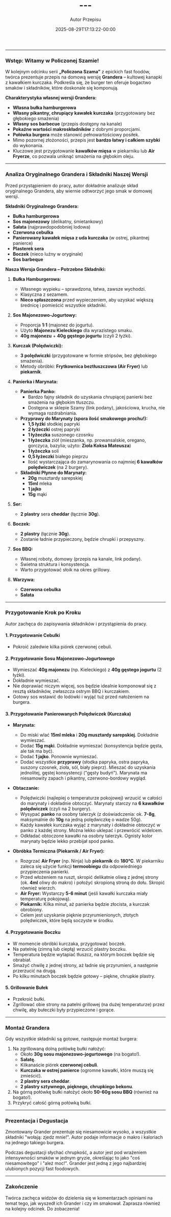﻿---
draft: true
title: "---"
author: "Autor Przepisu"
recipe_image: images/recipe-headers/default.jpg
date: 2025-08-29T17:13:22-00:00
categories: ["do-kategoryzacji"]
tags: ["draft"]
tagline: "Przepis do sformatowania"
servings: 4
prep_time: 15
cook: true
cook_time: 30
calories: 300
protein: 20
fat: 10
carbohydrate: 25
---
---

### **Wstęp: Witamy w Policzonej Szamie!**

W kolejnym odcinku serii **„Policzona Szama”** z epickich fast foodów, twórca prezentuje przepis na domową wersję **Grandera** – kultowej kanapki z kawałkiem kurczaka. Podkreśla się, że burger ten oferuje bogactwo smaków i składników, które doskonale się komponują.

**Charakterystyka własnej wersji Grandera:**
*   **Własna bułka hamburgerowa**
*   **Własny pikantny, chrupiący kawałek kurczaka** (przygotowany bez głębokiego smażenia)
*   **Własny sos barbecue** (przepis dostępny na kanale)
*   **Pokaźne wartości makroskładników** z dobrymi proporcjami.
*   **Połówka burgera** może stanowić pełnowartościowy posiłek.
*   Mimo pozornej złożoności, przepis jest **bardzo łatwy i całkiem szybki** do wykonania.
*   Kluczowe jest przygotowanie **kawałków mięsa** w piekarniku lub **Air Fryerze**, co pozwala uniknąć smażenia na głębokim oleju.

---

### **Analiza Oryginalnego Grandera i Składniki Naszej Wersji**

Przed przystąpieniem do pracy, autor dokładnie analizuje skład oryginalnego Grandera, aby wiernie odtworzyć jego smak w domowej wersji.

**Składniki Oryginalnego Grandera:**
*   **Bułka hamburgerowa**
*   **Sos majonezowy** (delikatny, śmietankowy)
*   **Sałata** (najprawdopodobniej lodowa)
*   **Czerwona cebulka**
*   **Panierowany kawałek mięsa z uda kurczaka** (w ostrej, pikantnej panierce)
*   **Plasterek sera**
*   **Boczek** (nieco luźny w oryginale)
*   **Sos barbeque**

**Nasza Wersja Grandera – Potrzebne Składniki:**

1.  **Bułka Hamburgerowa:**
    *   Własnego wypieku – sprawdzona, łatwa, zawsze wychodzi.
    *   Klasyczna z sezamem.
    *   **Nieco spłaszczona** przed wypieczeniem, aby uzyskać większą średnicę i pomieścić wszystkie składniki.

2.  **Sos Majonezowo-Jogurtowy:**
    *   Proporcja **1:1** (majonez do jogurtu).
    *   Użyto **Majonezu Kieleckiego** dla wyrazistego smaku.
    *   **40g majonezu** + **40g gęstego jogurtu** (czyli 2 łyżki).

3.  **Kurczak (Polędwiczki):**
    *   **3 polędwiczki** (przygotowane w formie stripsów, bez głębokiego smażenia).
    *   Metody obróbki: **Frytkownica beztłuszczowa (Air Fryer)** lub **piekarnik**.

4.  **Panierka i Marynata:**
    *   **Panierka Panko:**
        *   Bardzo fajny składnik do uzyskania chrupiącej panierki bez smażenia na głębokim tłuszczu.
        *   Dostępna w sklepie Szamy (link podany), jakościowa, krucha, nie wymaga rozdrabniania.
    *   **Przyprawy do Marynaty (spora ilość smakowego prochu!):**
        *   **1,5 łyżki** słodkiej papryki
        *   **2 łyżeczki** ostrej papryki
        *   **1 łyżeczka** suszonego czosnku
        *   **1 łyżeczka** ziół (mieszanka, np. prowansalskie, oregano, gorczyca, bazylia; użyto: **Zioła Koksa Mateusza**)
        *   **1 łyżeczka** soli
        *   **0,5 łyżeczki** białego pieprzu
        *   Ilość wystarczająca do zamarynowania co najmniej **6 kawałków polędwiczek** (na 2 burgery).
    *   **Składniki Płynne do Marynaty:**
        *   **20g** musztardy sarepskiej
        *   **15ml** mleka
        *   **1 jajko**
        *   **15g** mąki

5.  **Ser:**
    *   **2 plastry** sera **cheddar** (łącznie **30g**).

6.  **Boczek:**
    *   **2 plastry** (łącznie **30g**).
    *   Zostanie ładnie przypieczony, będzie chrupki i przepyszny.

7.  **Sos BBQ:**
    *   Własnej roboty, domowy (przepis na kanale, link podany).
    *   Świetna struktura i konsystencja.
    *   Warto przygotować słoik na okres grillowy.

8.  **Warzywa:**
    *   **Czerwona cebulka**
    *   **Sałata**

---

### **Przygotowanie Krok po Kroku**

Autor zachęca do zapisywania składników i przystąpienia do pracy.

#### **1. Przygotowanie Cebulki**
*   Pokroić zaledwie kilka piórek czerwonej cebuli.

#### **2. Przygotowanie Sosu Majonezowo-Jogurtowego**
*   Wymieszać **40g majonezu** (np. Kieleckiego) z **40g gęstego jogurtu** (2 łyżki).
*   Dokładnie wymieszać.
*   Nie doprawiać niczym więcej, sos będzie idealnie komponował się z resztą składników, zwłaszcza ostrym BBQ i kurczakiem.
*   Gotowy sos wstawić do lodówki i wyjąć tuż przed nałożeniem na burgera.

#### **3. Przygotowanie Panierowanych Polędwiczek (Kurczaka)**

*   **Marynata:**
    *   Do miski wlać **15ml mleka** i **20g musztardy sarepskiej**. Dokładnie wymieszać.
    *   Dodać **15g mąki**. Dokładnie wymieszać (konsystencja będzie gęsta, ale tak ma być).
    *   Dodać **1 jajko**. Ponownie wymieszać.
    *   Dodać wszystkie **przyprawy** (słodka papryka, ostra papryka, suszony czosnek, zioła, sól, biały pieprz). Mieszać do uzyskania jednolitej, gęstej konsystencji ("gęsty budyń"). Marynata ma niesamowity zapach i pikantny, czerwono-bordowy wygląd.

*   **Obtaczanie:**
    *   Polędwiczki (najlepiej o temperaturze pokojowej) wrzucić w całości do marynaty i dokładnie obtoczyć. Marynaty starczy na **6 kawałków polędwiczek** (czyli na 2 burgery).
    *   Wysypać **panko** na osobny talerzyk (z doświadczenia: ok. **7-8g**, maksymalnie do **10g** na jedną polędwiczkę o wadze 50g).
    *   Każdy kawałek kurczaka wyjąć z marynaty i dokładnie obtoczyć w panko z każdej strony. Można lekko uklepać i przewrócić widelcem.
    *   Odkładać obtoczone kawałki na osobny talerzyk. Ognisty kolor marynaty będzie lekko przebijał spod panko.

*   **Obróbka Termiczna (Piekarnik / Air Fryer):**
    *   Rozgrzać **Air Fryer** (np. Ninja) lub **piekarnik** do **180°C**. W piekarniku zaleca się użycie funkcji **termoobiegu** dla odpowiedniego przypieczenia panierki.
    *   Przed włożeniem na ruszt, skropić delikatnie oliwą z jednej strony (ok. **4ml** oliwy do makro) i położyć skropioną stroną do dołu. Skropić również wierzch.
    *   **Air Fryer:** Wystarczy **5-6 minut** (jeśli kawałki kurczaka miały temperaturę pokojową).
    *   **Piekarnik:** Kilka minut, aż panierka będzie złocista, a kurczak obrobiony.
    *   Celem jest uzyskanie pięknie przyrumienionych, złotych polędwiczek, które będą soczyste w środku.

#### **4. Przygotowanie Boczku**
*   W momencie obróbki kurczaka, przygotować boczek.
*   Na patelnię (zimną lub ciepłą) wrzucić plastry boczku.
*   Temperatura będzie wytapiać tłuszcz, na którym boczek będzie się obrabiał.
*   Smażyć chwilę z jednej strony, aż ładnie się przyrumieni, a następnie przerzucić na drugą.
*   Po kilku minutach boczek będzie gotowy – piękne, chrupkie plastry.

#### **5. Grillowanie Bułek**
*   Przekroić bułki.
*   Zgrillować obie strony na patelni grillowej (na dużej temperaturze) przez chwilę, aby bułeczki były przypieczone i gorące.

---

### **Montaż Grandera**

Gdy wszystkie składniki są gotowe, następuje montaż burgera:

1.  Na zgrillowaną dolną połówkę bułki nałożyć:
    *   Około **30g sosu majonezowo-jogurtowego** (na bogato!).
    *   **Sałatę**.
    *   Kilkanaście piórek **czerwonej cebuli**.
    *   **Kurczaka w ostrej panierce** (ogromne kawałki, które muszą się zmieścić).
    *   **2 plastry sera cheddar**.
    *   **2 plastry sztywnego, pięknego, chrupkiego bekonu**.
2.  Na górną połówkę bułki nałożyć około **50-60g sosu BBQ** (również na bogato!).
3.  Przykryć całość górną połówką bułki.

---

### **Prezentacja i Degustacja**

Zmontowany Grander prezentuje się niesamowicie wysoko, a wszystkie składniki "wołają: zjedz mnie!". Autor podaje informacje o makro i kaloriach na jednego takiego burgera.

Podczas degustacji słychać chrupkość, a autor jest pod wrażeniem intensywności smaków w jednym gryzie, określając to jako "coś niesamowitego" i "ależ moc!". Grander jest jedną z jego najbardziej ulubionych pozycji fast foodowych.

---

### **Zakończenie**

Twórca zachęca widzów do dzielenia się w komentarzach opiniami na temat tego, jak wyszedł ich Grander i czy im smakował. Zaprasza również na kolejny odcinek. Do zobaczenia!